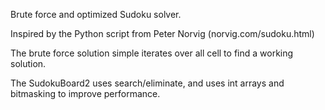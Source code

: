 Brute force and optimized Sudoku solver.

Inspired by the Python script from Peter Norvig (norvig.com/sudoku.html)

The brute force solution simple iterates over all cell to find a working solution.

The SudokuBoard2 uses search/eliminate, and uses int arrays and bitmasking to improve performance.
